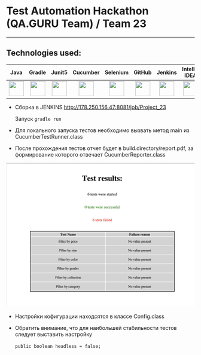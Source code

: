 # Test Automation Hackathon (QA.GURU Team) / Team 23


___

## Technologies used:

| Java | Gradle | Junit5 | Cucumber | Selenium | GitHub | Jenkins | IntelliJ IDEA |
|:------:|:----:|:----:|:------:|:------:|:--------:|:--------:|:--------:|
| <img src="https://starchenkov.pro/qa-guru/img/skills/Java.svg" width="40" height="40"> | <img src="https://starchenkov.pro/qa-guru/img/skills/Gradle.svg" width="40" height="40"> | <img src="https://starchenkov.pro/qa-guru/img/skills/JUnit5.svg" width="40" height="40"> | <img src="https://i.ibb.co/VMsd1Dn/image.png" width="40" height="40"> | <img src="https://starchenkov.pro/qa-guru/img/skills/Selenium.svg" width="40" height="40"> | <img src="https://starchenkov.pro/qa-guru/img/skills/Github.svg" width="40" height="40"> |<img src="https://starchenkov.pro/qa-guru/img/skills/Jenkins.svg" width="40" height="40"> |<img src="https://starchenkov.pro/qa-guru/img/skills/Intelij_IDEA.svg" width="40" height="40"> |

* Сборка в JENKINS http://178.250.156.47:8081/job/Project_23

    Запуск
` gradle run `

* Для локального запуска тестов необходимо вызвать метод main из CucumberTestRunner.class

* После прохождения тестов отчет будет в build.directory/report.pdf, за формирование которого отвечает CucumberReporter.class

![Report_example](src/main/resources/examples/report_example.png)

* Настройки кофигурации находсятся в классе Config.class

* Обратить внимание, что для наибольшей стабильности тестов следует выставить настройку 

    `public boolean headless = false;`
